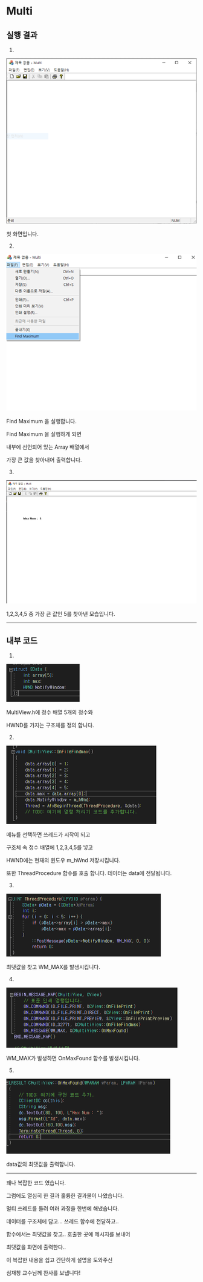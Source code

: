 # Multi

## 실행 결과

1.
![cap1](./img/cap1.PNG)

첫 화면입니다.


2.
![cap2](./img/cap2.PNG)

Find Maximum 을 실행합니다.

Find Maximum 을 실행하게 되면

내부에 선언되어 있는 Array 배열에서

가장 큰 값을 찾아내어 출력합니다.

3.
![cap3](./img/cap3.PNG)

1,2,3,4,5 중 가장 큰 값인 5를 찾아낸 모습입니다.





--------------------------------------------------------------------------------------------
## 내부 코드
1.
![code1](./img/code1.PNG)

MultiView.h에 정수 배열 5개의 정수와 

HWND를 가지는 구조체를 정의 합니다.

2.
![code2](./img/code2.PNG)

메뉴를 선택하면 쓰레드가 시작이 되고

구조체 속 정수 배열에 1,2,3,4,5를 넣고

HWND에는 현재의 윈도우 m_hWnd 저장시킵니다.

또한 ThreadProcedure 함수를 호출 합니다. 데이터는 data에 전달됩니다.


3.
![code3](./img/code3.PNG)

최댓값을 찾고 WM_MAX를 발생시킵니다.


4.
![code4](./img/code4.PNG)

WM_MAX가 발생하면 OnMaxFound 함수를 발생시킵니다.


5.
![code5](./img/code5.PNG)

data값의 최댓값을 출력합니다.


---------------------------------------------------------------------------------------------------------------
꽤나 복잡한 코드 였습니다.

그럼에도 열심히 한 결과 훌륭한 결과물이 나왔습니다.

멀티 쓰레드를 돌려 여러 과정을 한번에 해냈습니다.

데이터를 구조체에 담고... 쓰레드 함수에 전달하고.. 

함수에서는 최댓값을 찾고.. 호출한 곳에 메시지를 보내어

최댓값을 화면에 출력한다..

이 복잡한 내용을 쉽고 간단하게 설명을 도와주신

심재창 교수님께 찬사를 보냅니다!
